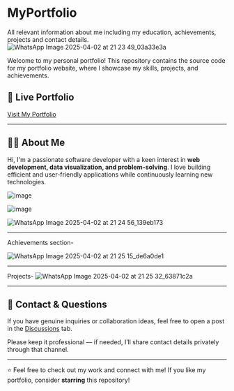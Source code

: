 # MyPortfolio
 

 All relevant information about me including my education, achievements, projects and contact details.
![WhatsApp Image 2025-04-02 at 21 23 49_03a33e3a](https://github.com/user-attachments/assets/86ea2fd2-288f-4c86-a13f-3d47a9dc1bfd)


Welcome to my personal portfolio! This repository contains the source code for my portfolio website, where I showcase my skills, projects, and achievements.  

## 🔗 Live Portfolio  

[Visit My Portfolio](https://codekj09.github.io/MyPortfolio/)  

---
## 👩‍💻 About Me  

Hi, I'm a passionate software developer with a keen interest in **web development, data visualization, and problem-solving**. I love building efficient and user-friendly applications while continuously learning new technologies.  

![image](https://github.com/user-attachments/assets/741b7071-89b6-4942-bccb-04b633ccfd8b)

![image](https://github.com/user-attachments/assets/a56a55e2-08f0-4ff2-9df0-a4bc5c69131c)


![WhatsApp Image 2025-04-02 at 21 24 56_139eb173](https://github.com/user-attachments/assets/d28f2b47-a042-41a5-8f4f-c1ff8ecea12a)

------------------
Achievements section-

![WhatsApp Image 2025-04-02 at 21 25 15_de6a0de1](https://github.com/user-attachments/assets/687f9844-0fcb-488f-a213-1e26834afe1d)

------------------

Projects-
![WhatsApp Image 2025-04-02 at 21 25 32_63871c2a](https://github.com/user-attachments/assets/c0779494-c000-4307-866e-cf33607c0834)

--------
## 👋 Contact & Questions

If you have genuine inquiries or collaboration ideas, feel free to open a post in the [Discussions](../../discussions) tab.

Please keep it professional — if needed, I’ll share contact details privately through that channel.

---

⭐ Feel free to check out my work and connect with me! If you like my portfolio, consider **starring** this repository!  
 
